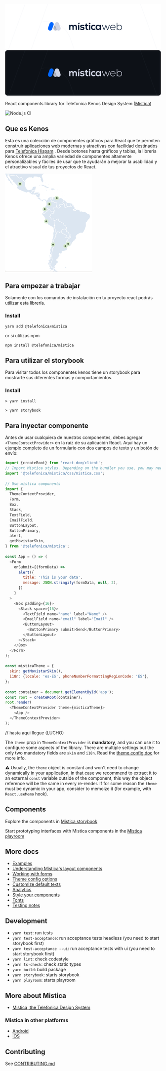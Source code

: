 ![Mistica for Web](img/mistica-web-light-kenos.svg#gh-light-mode-only)
![Mistica for Web](img/mistica-web-dark-kenos.svg#gh-dark-mode-only)

React components library for Telefonica Kenos Design System ([Mistica](https://github.com/TelefonicaAR/kenos-ui))

![Node.js CI](https://github.com/Telefonica/mistica-web/workflows/Node.js%20CI/badge.svg)

## Que es Kenos
Esta es una colección de componentes gráficos para React que te permiten construir aplicaciones web modernas y atractivas con facilidad destinados para  [Telefonica Hispam](https://www.linkedin.com/company/movistar-telefonica-hispam/about/) . Desde botones hasta gráficos y tablas, la librería Kenos ofrece una amplia variedad de componentes altamente personalizables y fáciles de usar que te ayudarán a mejorar la usabilidad y el atractivo visual de tus proyectos de React.

![Mistica for Web](img/mapaHispam.png)

## Para empezar a trabajar
Solamente con los comandos de instalación en tu proyecto react podrás utilizar esta librería.
### Install

```terminal
yarn add @telefonica/mistica
```

or si utilizas npm 

```terminal
npm install @telefonica/mistica
```

## Para utilizar el storybook 
Para visitar todos los componentes kenos tiene un storybook para mostrarte sus diferentes formas y comportamientos.
### Install

```terminal
> yarn install
```

```terminal
> yarn storybook
```

## Para inyectar componente 

Antes de usar cualquiera de nuestros componentes, debes agregar `<ThemeContextProvider>` en la raíz de su aplicación React.
Aquí hay un ejemplo completo de un formulario con dos campos de texto y un botón de envío:

```javascript
import {createRoot} from 'react-dom/client';
// Import Mistica styles. Depending on the bundler you use, you may need to import it in a different way.
import '@telefonica/mistica/css/mistica.css';

// Use mistica components
import {
  ThemeContextProvider,
  Form,
  Box,
  Stack,
  TextField,
  EmailField,
  ButtonLayout,
  ButtonPrimary,
  alert,
  getMovistarSkin,
} from '@telefonica/mistica';

const App = () => (
  <Form
    onSubmit={(formData) =>
      alert({
        title: 'This is your data',
        message: JSON.stringify(formData, null, 2),
      })
    }
  >
    <Box padding={16}>
      <Stack space={16}>
        <TextField name="name" label="Name" />
        <EmailField name="email" label="Email" />
        <ButtonLayout>
          <ButtonPrimary submit>Send</ButtonPrimary>
        </ButtonLayout>
      </Stack>
    </Box>
  </Form>
);

const misticaTheme = {
  skin: getMovistarSkin(),
  i18n: {locale: 'es-ES', phoneNumberFormattingRegionCode: 'ES'},
};

const container = document.getElementById('app');
const root = createRoot(container);
root.render(
  <ThemeContextProvider theme={misticaTheme}>
    <App />
  </ThemeContextProvider>
);
```

// hasta aqui llegue (LUCHO)

The `theme` prop in `ThemeContextProvider` is **mandatory**, and you can use it to configure some aspects of
the library. There are multiple settings but the only two mandatory fields are `skin` and `i18n`. Read the
[theme config doc](https://github.com/Telefonica/mistica-web/blob/master/doc/theme-config.md) for more info.

:warning: Usually, the `theme` object is constant and won't need to change dynamically in your application, in
that case we recommend to extract it to an external `const` variable outside of the component, this way the
object reference will be the same in every re-render. If for some reason the `theme` must be dynamic in your
app, consider to memoize it (for example, with `React.useMemo` hook).

## Components

Explore the components in [Mistica storybook](https://mistica-web.vercel.app)

Start prototyping interfaces with Mistica components in the
[Mistica playroom](https://mistica-web.vercel.app/playroom)

## More docs

- [Examples](https://github.com/Telefonica/mistica-web/tree/master/examples)
- [Understanding Mistica's layout components](https://github.com/Telefonica/mistica-web/blob/master/doc/layout.md)
- [Working with forms](https://github.com/Telefonica/mistica-web/blob/master/doc/forms.md)
- [Theme config options](https://github.com/Telefonica/mistica-web/blob/master/doc/theme-config.md)
- [Customize default texts](https://github.com/Telefonica/mistica-web/blob/master/doc/texts.md)
- [Analytics](https://github.com/Telefonica/mistica-web/blob/master/doc/analytics.md)
- [Style your components](https://github.com/Telefonica/mistica-web/blob/master/doc/styles.md)
- [Fonts](https://github.com/Telefonica/mistica-web/blob/master/doc/fonts.md)
- [Testing notes](https://github.com/Telefonica/mistica-web/blob/master/doc/testing.md)

## Development

- `yarn test`: run tests
- `yarn test-acceptance`: run acceptance tests headless (you need to start storybook first)
- `yarn test-acceptance --ui`: run acceptance tests with ui (you need to start storybook first)
- `yarn lint`: check codestyle
- `yarn ts-check`: check static types
- `yarn build`: build package
- `yarn storybook`: starts storybook
- `yarn playroom`: starts playroom

## More about Mistica

- [Mistica, the Telefonica Design System](https://github.com/Telefonica/mistica)

### Mistica in other platforms

- [Android](https://github.com/Telefonica/mistica-android)
- [iOS](https://github.com/Telefonica/mistica-ios)

## Contributing

See [CONTRIBUTING.md](https://github.com/Telefonica/mistica-web/blob/master/CONTRIBUTING.md)
